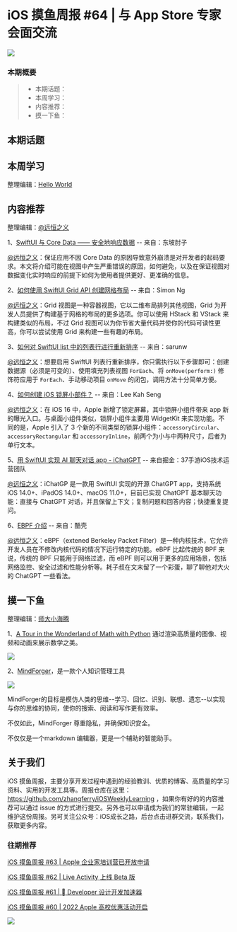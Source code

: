 # iOS 摸鱼周报 #64 | 与 App Store 专家会面交流

![](https://cdn.zhangferry.com/Images/moyu_weekly_cover.jpeg)

### 本期概要

> * 本期话题：
> * 本周学习：
> * 内容推荐：
> * 摸一下鱼：

## 本期话题



## 本周学习

整理编辑：[Hello World](https://juejin.cn/user/2999123453164605/posts)


## 内容推荐

整理编辑：[@远恒之义](https://github.com/eternaljust)

1、[SwiftUI 与 Core Data —— 安全地响应数据](https://www.fatbobman.com/posts/modern-Core-Data-Respond-Data-safely/ "SwiftUI 与 Core Data —— 安全地响应数据") -- 来自：东坡肘子

[@远恒之义](https://github.com/eternaljust)：保证应用不因 Core Data 的原因导致意外崩溃是对开发者的起码要求。本文将介绍可能在视图中产生严重错误的原因，如何避免，以及在保证视图对数据变化实时响应的前提下如何为使用者提供更好、更准确的信息。

2、[如何使用 SwiftUI Grid API 创建网格布局](https://www.appcoda.com.tw/swiftui-grid-api/ "如何使用 SwiftUI Grid API 创建网格布局") -- 来自：Simon Ng

[@远恒之义](https://github.com/eternaljust)：Grid 视图是一种容器视图，它以二维布局排列其他视图，Grid 为开发人员提供了构建基于网格的布局的更多选项。你可以使用 HStack 和 VStack 来构建类似的布局，不过 Grid 视图可以为你节省大量代码并使你的代码可读性更高，你可以尝试使用 Grid 来构建一些有趣的布局。

3、[如何对 SwiftUI list 中的列表行进行重新排序](https://sarunw.com/posts/swiftui-list-onmove/ "如何对 SwiftUI list 中的列表行进行重新排序") -- 来自：sarunw

[@远恒之义](https://github.com/eternaljust)：想要启用 SwiftUI 列表行重新排序，你只需执行以下步骤即可：创建数据源（必须是可变的）、使用填充列表视图 `ForEach`、将 `onMove(perform:)` 修饰符应用于 `ForEach`、手动移动项目 `onMove` 的闭包，调用方法十分简单方便。

4、[如何创建 iOS 锁屏小部件？](https://swiftsenpai.com/development/create-lock-screen-widget/?utm_source=rss&utm_medium=rss&utm_campaign=create-lock-screen-widget "如何创建 iOS 锁屏小部件？") -- 来自：Lee Kah Seng

[@远恒之义](https://github.com/eternaljust)：在 iOS 16 中，Apple 新增了锁定屏幕，其中锁屏小组件带来 app 新的曝光入口。与桌面小组件类似，锁屏小组件主要用 WidgetKit 来实现功能。不同的是，Apple 引入了 3 个新的不同类型的锁屏小组件：`accessoryCircular`、`accessoryRectangular` 和 `accessoryInline`，前两个为小与中两种尺寸，后者为单行文本。

5、[用 SwiftUI 实现 AI 聊天对话 app - iChatGPT](https://juejin.cn/post/7175051294808211512 "用 SwiftUI 实现 AI 聊天对话 app - iChatGPT") -- 来自掘金：37手游iOS技术运营团队

[@远恒之义](https://github.com/eternaljust)：iChatGP 是一款用 SwiftUI 实现的开源 ChatGPT app，支持系统 iOS 14.0+、iPadOS 14.0+、macOS 11.0+，目前已实现 ChatGPT 基本聊天功能：直接与 ChatGPT 对话，并且保留上下文；复制问题和回答内容；快捷重复提问。

6、[EBPF 介绍](https://coolshell.cn/articles/22320.html "EBPF 介绍") -- 来自：酷壳

[@远恒之义](https://github.com/eternaljust)：eBPF（extened Berkeley Packet Filter）是一种内核技术，它允许开发人员在不修改内核代码的情况下运行特定的功能。eBPF 比起传统的 BPF 来说，传统的 BPF 只能用于网络过滤，而 eBPF 则可以用于更多的应用场景，包括网络监控、安全过滤和性能分析等。耗子叔在文末留了一个彩蛋，聊了聊他对大火的 ChatGPT 一些看法。


## 摸一下鱼

整理编辑：[师大小海腾](https://juejin.cn/user/782508012091645/posts)

1、[A Tour in the Wonderland of Math with Python](https://github.com/neozhaoliang/pywonderland) 通过渲染高质量的图像、视频和动画来展示数学之美。

![](https://cdn.zhangferry.com/Images/125026787-dad59700-e0b7-11eb-889f-b0c737413b6a.png)

2、[MindForger](https://www.mindforger.com/#home)，是一款个人知识管理工具

![](https://cdn.zhangferry.com/Images/1-title-screen.jpg)

MindForger的目标是模仿人类的思维--学习、回忆、识别、联想、遗忘--以实现与你的思维的协同，使你的搜索、阅读和写作更有效率。

不仅如此，MindForger 尊重隐私，并确保知识安全。

不仅仅是一个markdown 编辑器，更是一个辅助的智能助手。

## 关于我们

iOS 摸鱼周报，主要分享开发过程中遇到的经验教训、优质的博客、高质量的学习资料、实用的开发工具等。周报仓库在这里：https://github.com/zhangferry/iOSWeeklyLearning ，如果你有好的的内容推荐可以通过 issue 的方式进行提交。另外也可以申请成为我们的常驻编辑，一起维护这份周报。另可关注公众号：iOS成长之路，后台点击进群交流，联系我们，获取更多内容。

### 往期推荐

[iOS 摸鱼周报 #63 | Apple 企业家培训营已开放申请](https://mp.weixin.qq.com/s/nAMshUG4AjWLAAHOFPVqXg)

[iOS 摸鱼周报 #62 |  Live Activity 上线 Beta 版 ](https://mp.weixin.qq.com/s/HySX4Yaf3Zxy8Wn-LyUO0A)

[iOS 摸鱼周报 #61 |  Developer 设计开发加速器](https://mp.weixin.qq.com/s/WfwqRhC-9-isUanv8ZnvMQ)

[iOS 摸鱼周报 #60 | 2022 Apple 高校优惠活动开启](https://mp.weixin.qq.com/s/5chb-a9u7VMdLis1FG6B6Q)

![](https://cdn.zhangferry.com/Images/WechatIMG384.jpeg)
